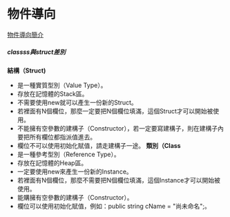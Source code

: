 #   物件導向
[物件導向簡介](https://totoroliu.medium.com/%E7%89%A9%E4%BB%B6%E5%B0%8E%E5%90%91-object-oriented-programming-%E6%A6%82%E5%BF%B5-5f205d437fd6)
##### classss與struct差別
**結構（Struct)**
- 是一種實質型別（Value Type）。
- 存放在記憶體的Stack區。
- 不需要使用new就可以產生一份新的Struct。
- 若裡面有N個欄位，那麼一定要把N個欄位填滿，這個Struct才可以開始被使用。
- 不能擁有空參數的建構子（Constructor），若一定要寫建構子，則在建構子內要把所有欄位都指派值進去。
- 欄位不可以使用初始化賦值，請走建構子一途。
**類別（Class**
- 是一種參考型別（Reference Type）。
- 存放在記憶體的Heap區。
- 一定要使用new來產生一份新的Instance。
- 若裡面有N個欄位，那麼不需要把N個欄位填滿，這個Instance才可以開始被使用。
- 能購擁有空參數的建構子（Constructor）。
- 欄位可以使用初始化賦值，例如：public string cName = "尚未命名";。
